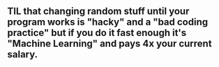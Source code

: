 ## TIL that changing random stuff until your program works is "hacky" and a "bad coding practice" but if you do it fast enough it's "Machine Learning" and pays 4x your current salary.